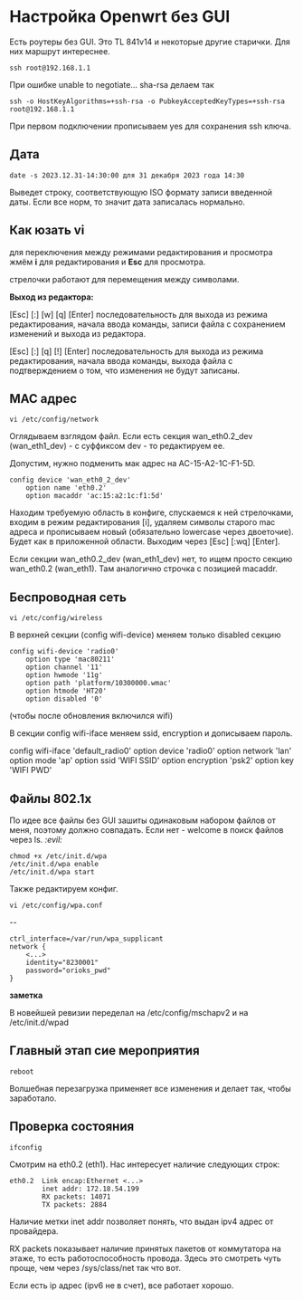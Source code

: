 # Настройка Openwrt без GUI

Есть роутеры без GUI. Это TL 841v14 и некоторые другие старички. Для них маршрут интереснее.

    ssh root@192.168.1.1

При ошибке unable to negotiate... sha-rsa делаем так

    ssh -o HostKeyAlgorithms=+ssh-rsa -o PubkeyAcceptedKeyTypes=+ssh-rsa root@192.168.1.1

При первом подключении прописываем yes для сохранения ssh ключа. 

## Дата

    date -s 2023.12.31-14:30:00 для 31 декабря 2023 года 14:30

Выведет строку, соответствующую ISO формату записи введенной даты.
Если все норм, то значит дата записалась нормально.

## Как юзать vi

для переключения между режимами редактирования и просмотра жмём __i__ для редактирования и __Esc__ для просмотра.

стрелочки работают для перемещения между символами.

__Выход из редактора:__

[Esc] [:] [w] [q] [Enter] последовательность для выхода из режима редактирования, начала ввода команды, записи файла с сохранением изменений и выхода из редактора.

[Esc] [:] [q] [!] [Enter] последовательность для выхода из режима редактирования, начала ввода команды, выхода файла с подтверждением о том, что изменения не будут записаны.

## MAC адрес

    vi /etc/config/network

Оглядываем взглядом файл. Если есть секция wan_eth0.2_dev (wan_eth1_dev) - с суффиксом dev - то редактируем ее.

Допустим, нужно подменить мак адрес на AC-15-A2-1C-F1-5D.

    config device 'wan_eth0_2_dev'
        option name 'eth0.2'
        option macaddr 'ac:15:a2:1c:f1:5d'

Находим требуемую область в конфиге, спускаемся к ней стрелочками, входим в режим редактирования [i], удаляем символы старого mac адреса и прописываем новый (обязательно lowercase через двоеточие). Будет как в приложенной области. Выходим через [Esc] [:wq] [Enter].

Если секции wan_eth0.2_dev (wan_eth1_dev) нет, то ищем просто секцию wan_eth0.2 (wan_eth1). Там аналогично строчка с позицией macaddr.

## Беспроводная сеть

    vi /etc/config/wireless

В верхней секции (config wifi-device) меняем только disabled секцию

    config wifi-device 'radio0'
        option type 'mac80211'
        option channel '11'
        option hwmode '11g'
        option path 'platform/10300000.wmac'
        option htmode 'HT20'
        option disabled '0'

(чтобы после обновления включился wifi)

В секции config wifi-iface меняем ssid, encryption и дописываем пароль.

config wifi-iface 'default_radio0'
        option device 'radio0'
        option network 'lan'
        option mode 'ap'
        option ssid 'WIFI SSID'
        option encryption 'psk2'
        option key 'WIFI PWD'



## Файлы 802.1x

По идее все файлы без GUI зашиты одинаковым набором файлов от меня, поэтому должно совпадать. Если нет - welcome в поиск файлов через ls. _:evil:_

    chmod +x /etc/init.d/wpa
    /etc/init.d/wpa enable
    /etc/init.d/wpa start

Также редактируем конфиг.

    vi /etc/config/wpa.conf
--

    ctrl_interface=/var/run/wpa_supplicant
    network {
        <...>
        identity="8230001"
        password="orioks_pwd"
    }

__заметка__

В новейшей ревизии переделал на /etc/config/mschapv2 и на /etc/init.d/wpad

## Главный этап сие мероприятия

    reboot

Волшебная перезагрузка применяет все изменения и делает так, чтобы заработало.

## Проверка состояния

    ifconfig

Смотрим на eth0.2 (eth1). Нас интересует наличие следующих строк:

    eth0.2  Link encap:Ethernet <...>
            inet addr: 172.18.54.199
            RX packets: 14071
            TX packets: 2884

Наличие метки inet addr позволяет понять, что выдан ipv4 адрес от провайдера.

RX packets показывает наличие принятых пакетов от коммутатора на этаже, то есть работоспособность провода. Здесь это смотреть чуть проще, чем через /sys/class/net так что вот.

Если есть ip адрес (ipv6 не в счет), все работает хорошо.